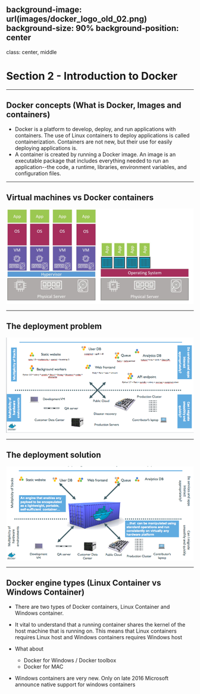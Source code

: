 background-image: url(images/docker_logo_old_02.png)
background-size: 90% 
background-position: center
---

class: center, middle
# Section 2 - Introduction to Docker

---

## Docker concepts (What is Docker, Images and containers)

 - Docker is a platform to develop, deploy, and run applications with containers. The use of Linux containers to deploy applications is called containerization. Containers are not new, but their use for easily deploying applications is.
 - A container is created by running a Docker image. An image is an executable package that includes everything needed to run an application--the code, a runtime, libraries, environment variables, and configuration files.

---

## Virtual machines vs Docker containers
![img_width_100](images/D_S2_L1_vm_vs_containers.png)

---

## The deployment problem 
![img_width_100](images/D_S2_L1_shipping-software-problem.png)

---

## The deployment solution 
![img_width_100](images/D_S2_L1_shipping-software-solution.png)

---

## Docker engine types (Linux Container vs Windows Container)
 - There are two types of Docker containers, Linux Container and Windows container.
 - It vital to understand that a running container shares the kernel of the host machine that is running on. This means that Linux containers requires Linux host and Windows containers requires Windows host
 - What about 
    - Docker for Windows / Docker toolbox 
    - Docker for MAC
   
 - Windows containers are very new. Only on late 2016 Microsoft announce native support for windows containers    
